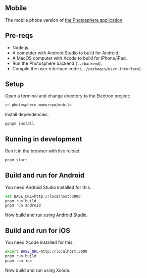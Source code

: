 ## Mobile

The mobile phone version of [the Photosphere application](https://rapidfullstackdevelopment.com/example-application).

## Pre-reqs

- Node.js.
- A computer with Android Studio to build for Android.
- A MacOS computer with Xcode to build for iPhone/iPad. 
- Run the Photosphere backend (`../backend`).
- Compile the user-interface code (`../packages/user-interface`).

## Setup

Open a terminal and change directory to the Electron project:

```bash
cd photosphere-monorepo/mobile
```

Install dependencies:

```bash
ppnpm install
```

## Running in development

Run it in the browser with live reload:

```bash
pnpm start
```

## Build and run for Android

You need Android Studio installed for this.

```bash 
set BASE_URL=http://localhost:3000
pnpm run build 
pnpm run android
```

Now build and run using Android Studio.

## Build and run for iOS

You need Xcode installed for this.

```bash 
export BASE_URL=http://localhost:3000
pnpm run build
pnpm run ios 
```

Now build and run using Xcode.